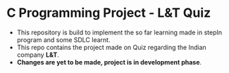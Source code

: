 # C Programming Project - L&T Quiz
* This repository is build to implement the so far learning made in stepIn program and some SDLC learnt. 
* This repo contains the project made on Quiz regarding the Indian company __L&T__.
* __Changes are yet to be made, project is in development phase__.

